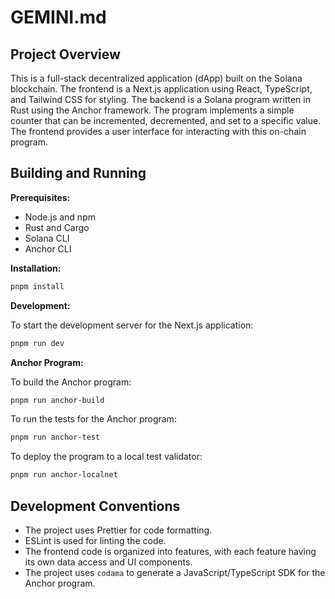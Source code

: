 # GEMINI.md

## Project Overview

This is a full-stack decentralized application (dApp) built on the Solana blockchain. The frontend is a Next.js application using React, TypeScript, and Tailwind CSS for styling. The backend is a Solana program written in Rust using the Anchor framework. The program implements a simple counter that can be incremented, decremented, and set to a specific value. The frontend provides a user interface for interacting with this on-chain program.

## Building and Running

**Prerequisites:**

*   Node.js and npm
*   Rust and Cargo
*   Solana CLI
*   Anchor CLI

**Installation:**

```bash
pnpm install
```

**Development:**

To start the development server for the Next.js application:

```bash
pnpm run dev
```

**Anchor Program:**

To build the Anchor program:

```bash
pnpm run anchor-build
```

To run the tests for the Anchor program:

```bash
pnpm run anchor-test
```

To deploy the program to a local test validator:

```bash
pnpm run anchor-localnet
```

## Development Conventions

*   The project uses Prettier for code formatting.
*   ESLint is used for linting the code.
*   The frontend code is organized into features, with each feature having its own data access and UI components.
*   The project uses `codama` to generate a JavaScript/TypeScript SDK for the Anchor program.
